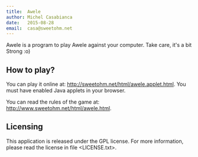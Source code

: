 ```yaml
---
title:  Awele
author: Michel Casabianca
date:   2015-08-28
email:  casa@sweetohm.net
---
```


Awele is a program to play Awele against your computer. Take care, it's a bit
Strong :o)

How to play?
------------

You can play it online at: <http://sweetohm.net/html/awele.applet.html>. You
must have enabled Java applets in your browser.

You can read the rules of the game at: <http://www.sweetohm.net/html/awele.html>.

Licensing
---------

This application is released under the GPL license. For more information, please
read the license in file <LICENSE.txt>.
